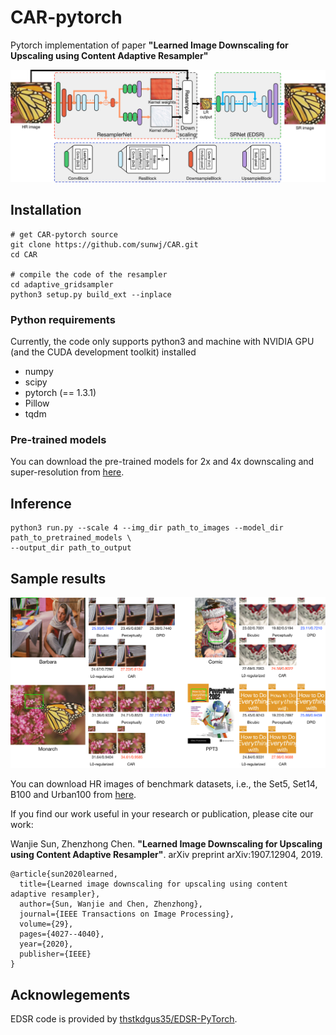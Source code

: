 # CAR-pytorch

Pytorch implementation of paper **"Learned Image Downscaling for Upscaling using Content Adaptive Resampler"**

![](figs/overview.png)

## Installation

	# get CAR-pytorch source
	git clone https://github.com/sunwj/CAR.git
	cd CAR
	
	# compile the code of the resampler
	cd adaptive_gridsampler
	python3 setup.py build_ext --inplace

### Python requirements
Currently, the code only supports python3 and machine with NVIDIA GPU (and the CUDA development toolkit) installed

* numpy
* scipy
* pytorch (== 1.3.1)
* Pillow
* tqdm

### Pre-trained models
You can download the pre-trained models for 2x and 4x downscaling and super-resolution from [here](https://mega.nz/#!XzIm3YhT!jbIOOOGBOiKtv3VAOD782Mz7nK1L_kma-BzR-RhboW4).

## Inference
	python3 run.py --scale 4 --img_dir path_to_images --model_dir path_to_pretrained_models \
	--output_dir path_to_output

## Sample results
![](figs/qualitative.png)

You can download HR images of benchmark datasets, i.e., the Set5, Set14, B100 and Urban100 from [here](https://mega.nz/#!znBRCSJA!_qwJMP5VDe3yleiK8m0QXrpHLee9AS8vzT03lAOorP0).

If you find our work useful in your research or publication, please cite our work:

Wanjie Sun, Zhenzhong Chen. **"Learned Image Downscaling for Upscaling using Content Adaptive Resampler"**. arXiv preprint arXiv:1907.12904, 2019.

```
@article{sun2020learned,
  title={Learned image downscaling for upscaling using content adaptive resampler},
  author={Sun, Wanjie and Chen, Zhenzhong},
  journal={IEEE Transactions on Image Processing},
  volume={29},
  pages={4027--4040},
  year={2020},
  publisher={IEEE}
}
```

## Acknowlegements
EDSR code is provided by [thstkdgus35/EDSR-PyTorch](https://github.com/thstkdgus35/EDSR-PyTorch).
